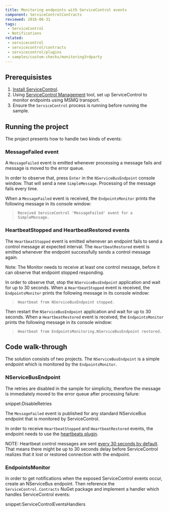 ```yaml
---
title: Monitoring endpoints with ServiceControl events
component: ServiceControlContracts
reviewed: 2016-08-31
tags:
 - ServiceControl
 - Notifications
related:
 - servicecontrol
 - servicecontrol/contracts
 - servicecontrol/plugins
 - samples/custom-checks/monitoring3rdparty
---
```


## Prerequisistes

 1. [Install ServiceControl](/servicecontrol/installation.md).
 1. Using [ServiceControl Management](/servicecontrol/license.md#licensing-servicecontrol-servicecontrol-management) tool, set up ServiceControl to monitor endpoints using MSMQ transport.
 1. Ensure the `ServiceControl` process is running before running the sample. 


## Running the project

The project presents how to handle two kinds of events:


### MessageFailed event

A `MessageFailed` event is emitted whenever processing a message fails and message is moved to the error queue.

In order to observe that, press `Enter` in the `NServiceBusEndpoint` console window. That will send a new `SimpleMessage`. Processing of the message fails every time.

When a `MessageFailed` event is received, the `EndpointsMonitor` prints the following message in its console window: 

> `Received ServiceControl 'MessageFailed' event for a SimpleMessage.`


### HeartbeatStopped and HeartbeatRestored events

The `HeartbeatStopped` event is emitted whenever an endpoint fails to send a control message at expected interval. The `HeartbeatRestored` event is emitted whenever the endpoint successfully sends a control message again. 

Note: The Monitor needs to receive at least one control message, before it can observe that endpoint stopped responding.

In order to observe that, stop the `NServiceBusEndpoint` application and wait for up to 30 seconds. When a `HeartbeatStopped` event is received, the `EndpointsMonitor` prints the following message in its console window:

> `Heartbeat from NServiceBusEndpoint stopped.`

Then restart the `NServiceBusEndpoint` application and wait for up to 30 seconds. When a `HeartbeatRestored` event is received, the `EndpointsMonitor` prints the following message in its console window:

> `Heartbeat from EndpointsMonitoring.NServiceBusEndpoint restored.`


## Code walk-through 

The solution consists of two projects. The `NServiceBusEndpoint` is a simple endpoint which is monitored by the `EndpointsMonitor`.


### NServiceBusEndpoint

The retries are disabled in the sample for simplicity, therefore the message is immediately moved to the error queue after processing failure:

snippet:DisableRetries

The `MessageFailed` event is published for any standard NServiceBus endpoint that is monitored by ServiceControl.

In order to receive `HeartbeatStopped` and `HeartbeatRestored` events, the endpoint needs to use the [heartbeats plugin](/servicecontrol/plugins/heartbeat.md).

NOTE: Heartbeat control messages are sent [every 30 seconds by default](/servicecontrol/plugins/heartbeat.md#configuration-time-to-live-ttl). That means there might be up to 30 seconds delay before ServiceControl realizes that it lost or restored connection with the endpoint.


### EndpointsMonitor

In order to get notifications when the exposed ServiceControl events occur, create an NServiceBus endpoint. Then reference the `ServiceControl.Contracts` NuGet package and implement a handler which handles ServiceControl events:

snippet:ServiceControlEventsHandlers